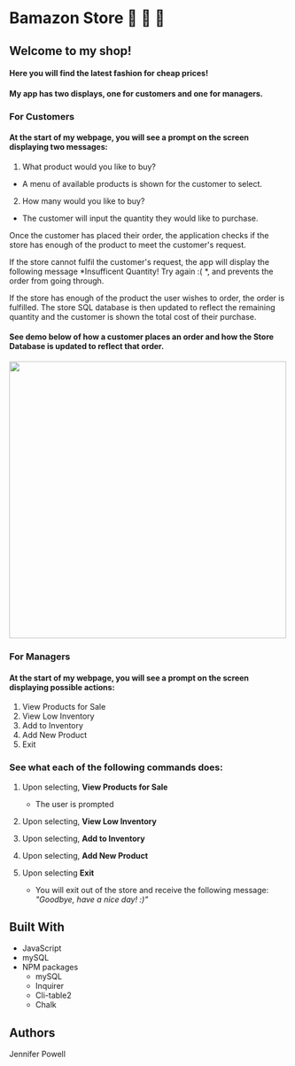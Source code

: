 # Bamazon Store :department_store: :crown: :boot:

## Welcome to my shop!

#### Here you will find the latest fashion for cheap prices!
#### My app has two displays, one for customers and one for managers. 

### For Customers

#### At the start of my webpage, you will see a prompt on the screen displaying two messages:

1) What product would you like to buy?
- A menu of available products is shown for the customer to select.
2) How many would you like to buy? 
- The customer will input the quantity they would like to purchase.

Once the customer has placed their order, the application checks if the store has enough of the product to meet the customer's request.

If the store cannot fulfil the customer's request, the app will display the following message *Insufficent Quantity! Try again :( *, and prevents the order from going through.

If the store has enough of the product the user wishes to order, the order is fulfilled. 
The store SQL database is then updated to reflect the remaining quantity and the customer is shown the total cost of their purchase. 

#### See demo below of how a customer places an order and how the Store Database is updated to reflect that order.
<img src="" width="500">

### For Managers

#### At the start of my webpage, you will see a prompt on the screen displaying possible actions:

1) View Products for Sale
2) View Low Inventory
3) Add to Inventory
4) Add New Product
5) Exit

### See what each of the following commands does:
1) Upon selecting, <b>View Products for Sale</b>
    - The user is prompted 

2) Upon selecting, <b>View Low Inventory</b>

3) Upon selecting, <b>Add to Inventory</b>
   
4) Upon selecting, <b>Add New Product</b>

5) Upon selecting <b>Exit</b>
    - You will exit out of the store and receive the following message: 
    *"Goodbye, have a nice day! :)"*

## Built With
- JavaScript
- mySQL
- NPM packages
    * mySQL
    * Inquirer
    * Cli-table2
    * Chalk

## Authors
Jennifer Powell 
